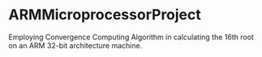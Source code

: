 # ARMMicroprocessorProject
Employing Convergence Computing Algorithm in calculating the 16th root on an ARM 32-bit architecture machine.
